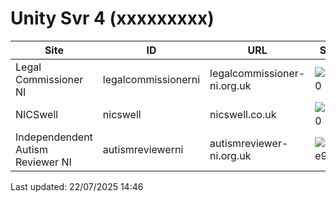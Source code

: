 # Unity Svr 4 (xxxxxxxxx) 

 | Site  | ID | URL | Status | Default |
| --- | --- | --- | --- | --- | 
| Legal Commissioner NI | legalcommissionerni | legalcommissioner-ni.org.uk | ![#fff3e0](https://placehold.co/140x30/ffe0b2/e65100.png?text=Development&font=source-sans-pro) | ![#e8f5e9](https://placehold.co/80x30/c8e6c9/1b5e20.png?text=Yes&font=source-sans-pro) | 
| NICSwell | nicswell | nicswell.co.uk | ![#fff3e0](https://placehold.co/140x30/ffe0b2/e65100.png?text=Development&font=source-sans-pro) |   | 
| Independendent Autism Reviewer NI | autismreviewerni | autismreviewer-ni.org.uk | ![#e8f5e9](https://placehold.co/140x30/c8e6c9/1b5e20.png?text=Production&font=source-sans-pro) |   | 
Last updated: 22/07/2025 14:46